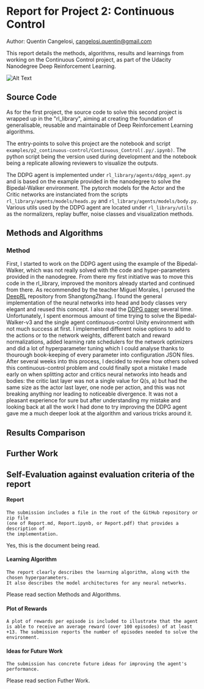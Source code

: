 # Report for Project 2: Continuous Control
Author: Quentin Cangelosi, <cangelosi.quentin@gmail.com>


This report details the methods, algorithms, results and learnings from working on the Continuous Control project, as part of the Udacity Nanodegree Deep Reinforcement Learning. 


![Alt Text](DRL-Navigation.gif)



## Source Code

As for the first project, the source code to solve this second project is wrapped up in the "rl_library", aiming at creating the foundation of generalisable, reusable and maintainable of Deep Reinforcement Learning algorithms. 

The entry-points to solve this project are the notebook and script `examples/p2_continuous-control/Continuous_Control(.py/.ipynb)`. The python script being the version used during development and the notebook being a replicate allowing reviewers to visualize the outputs.  

The DDPG agent is implemented under `rl_library/agents/ddpg_agent.py` and is based on the example provided in the nanodegree to solve the Bipedal-Walker environment. The pytorch models for the Actor and the Critic networks are instanciated from the scripts `rl_library/agents/models/heads.py` and `rl_library/agents/models/body.py`. Various utils used by the DDPG agent are located under `rl_library/utils` as the normalizers, replay buffer, noise classes and visualization methods.



## Methods and Algorithms

### Method

First, I started to work on the DDPG agent using the example of the Bipedal-Walker, which was not really solved with the code and hyper-parameters provided in the nanodegree. From there my first initiative was to move this code in the rl_library, improved the monitors already started and continued from there. As recommended by the teacher Miguel Morales, I perused the [DeepRL](https://github.com/ShangtongZhang/DeepRL) repository from  ShangtongZhang. I found the general implementation of the neural networks into head and body classes very elegant and reused this concept. I also read the [DDPG paper](https://arxiv.org/abs/1509.02971) several time. Unfortunately, I spent enormous amount of time trying to solve the Bipedal-Walker-v3 and the single agent continuous-control Unity environment with not much success at first. I implemented different noise options to add to the actions or to the network weights, different batch and reward normalizations, added learning rate schedulers for the network optimizers and did a lot of hyperparameter tuning which I could analyse thanks to thourough book-keeping of every parameter into configuration JSON files. After several weeks into this process, I decided to review how others solved this continuous-control problem and could finally spot a mistake I made early on when splitting actor and critics neural networks into heads and bodies: the critic last layer was not a single value for Q(s, a) but had the same size as the actor last layer, one node per action, and this was not breaking anything nor leading to noticeable divergence. It was not a pleasant experience for sure but after understanding my mistake and looking back at all the work I had done to try improving the DDPG agent gave me a much deeper look at the algorithm and various tricks around it.  



## Results Comparison


## Further Work


## Self-Evaluation against evaluation criteria of the report


#### Report
    The submission includes a file in the root of the GitHub repository or zip file 
    (one of Report.md, Report.ipynb, or Report.pdf) that provides a description of 
    the implementation.

Yes, this is the document being read.


#### Learning Algorithm
    The report clearly describes the learning algorithm, along with the chosen hyperparameters. 
    It also describes the model architectures for any neural networks.

Please read section Methods and Algorithms.


#### Plot of Rewards
    A plot of rewards per episode is included to illustrate that the agent is able to receive an average reward (over 100 episodes) of at least +13. The submission reports the number of episodes needed to solve the environment.


#### Ideas for Future Work
    The submission has concrete future ideas for improving the agent's performance.
        
Please read section Futher Work.
